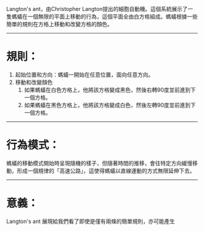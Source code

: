 Langton's ant，由Christopher Langton提出的細胞自動機。這個系統展示了一隻螞蟻在一個無限的平面上移動的行為，這個平面全由白方格組成。螞蟻根據一些簡單的規則在方格上移動和改變方格的顏色。
- - -
# 規則：
1. 起始位置和方向：螞蟻一開始在任意位置，面向任意方向。
2. 移動和改變顏色
	1. 如果螞蟻在白色方格上，他將該方格變成黑色，然後右轉90度並前進到下一個方格。
	2. 如果螞蟻在黑色方格上，他將該方格變成白色，然後左轉90度並前進到下一個方格。
- - - 
# 行為模式：
螞蟻的移動模式開始時呈現隨機的樣子，但隨著時間的推移，會往特定方向緩慢移動，形成一個規律的「高速公路」，這使得螞蟻以直線運動的方式無限延伸下去。
- - - 
# 意義：
Langton's ant 展現給我們看了即使是僅有兩條的簡單規則，亦可能產生